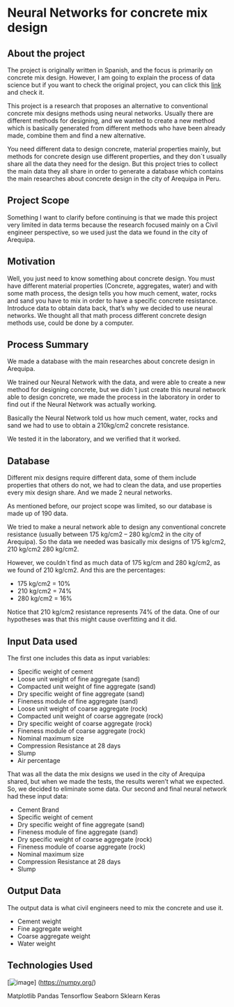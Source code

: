 # Neural Networks for concrete mix design

## About the project

The project is originally written in Spanish, and the focus is primarily on concrete mix design. However, I am going to explain the process of data science but if you want to check the original project, you can click this [link](https://repositorio.ucsm.edu.pe/handle/20.500.12920/12366 "link") and check it. 

This project is a research that proposes an alternative to conventional concrete mix designs methods using neural networks. Usually there are different methods for designing, and we wanted to create a new method which is basically generated from different methods who have been already made, combine them and find a new alternative.

You need different data to design concrete, material properties mainly, but methods for concrete design use different properties, and they don´t usually share all the data they need for the design. But this project tries to collect the main data they all share in order to generate a database which contains the main researches about concrete design in the city of Arequipa in Peru.

## Project Scope

Something I want to clarify before continuing is that we made this project very limited in data terms because the research focused mainly on a Civil engineer perspective, so we used just the data we found in the city of Arequipa.

## Motivation

Well, you just need to know something about concrete design. You must have different material properties (Concrete, aggregates, water) and with some math process, the design tells you how much cement, water, rocks and sand you have to mix in order to have a specific concrete resistance. Introduce data to obtain data back, that’s why we decided to use neural networks. We thought all that math process different concrete design methods use, could be done by a computer.

## Process Summary

We made a database with the main researches about concrete design in Arequipa.

We trained our Neural Network with the data, and were able to create a new method for designing concrete, but we didn´t just create this neural network able to design concrete, we made the process in the laboratory in order to find out if the Neural Network was actually working.

Basically the Neural Network told us how much cement, water, rocks and sand we had to use to obtain a 210kg/cm2 concrete resistance. 

We tested it in the laboratory, and we verified that it worked. 

## Database

Different mix designs require different data, some of them include properties that others do not, we had to clean the data, and use properties every mix design share. And we made 2 neural networks.

As mentioned before, our project scope was limited, so our database is made up of 190 data.

We tried to make a neural network able to design any conventional concrete resistance (usually between 175 kg/cm2 – 280 kg/cm2 in the city of Arequipa). So the data we needed was basically mix designs of 175 kg/cm2, 210 kg/cm2 280 kg/cm2.

However, we couldn´t find as much data of 175 kg/cm and 280 kg/cm2, as we found of 210 kg/cm2. And this are the percentages:

- 175 kg/cm2 = 10%
- 210 kg/cm2 = 74%
- 280 kg/cm2 = 16%

Notice that 210 kg/cm2 resistance represents 74% of the data. One of our hypotheses was that this might cause overfitting and it did.

## Input Data used

The first one includes this data as input variables:

- Specific weight of cement
- Loose unit weight of fine aggregate (sand)
- Compacted unit weight of fine aggregate (sand)
- Dry specific weight of fine aggregate (sand)
- Fineness module of fine aggregate (sand)
- Loose unit weight of coarse aggregate (rock)
- Compacted unit weight of coarse aggregate (rock)
- Dry specific weight of coarse aggregate (rock)
- Fineness module of coarse aggregate (rock)
- Nominal maximum size
- Compression Resistance at 28 days
- Slump
- Air percentage

That was all the data the mix designs we used in the city of Arequipa shared, but when we made the tests, the results weren’t what we expected. So, we decided to eliminate some data. Our second and final neural network had these input data:

- Cement Brand
- Specific weight of cement
- Dry specific weight of fine aggregate (sand)
- Fineness module of fine aggregate (sand)
- Dry specific weight of coarse aggregate (rock)
- Fineness module of coarse aggregate (rock)
- Nominal maximum size
- Compression Resistance at 28 days
- Slump

## Output Data

The output data is what civil engineers need to mix the concrete and use it. 

- Cement weight
- Fine aggregate weight
- Coarse aggregate weight
- Water weight 

## Technologies Used

[![image](https://github.com/Ferloayza/NeuroMix-Designing-Concrete-with-AI/assets/158125362/26c404ed-0d1a-4ca8-9ad4-124714f3167f)] (https://numpy.org/)

Matplotlib
Pandas
Tensorflow
Seaborn
Sklearn
Keras
